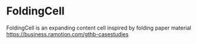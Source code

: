 # FoldingCell
FoldingCell is an expanding content cell inspired by folding paper material https://business.ramotion.com/gthb-casestudies
